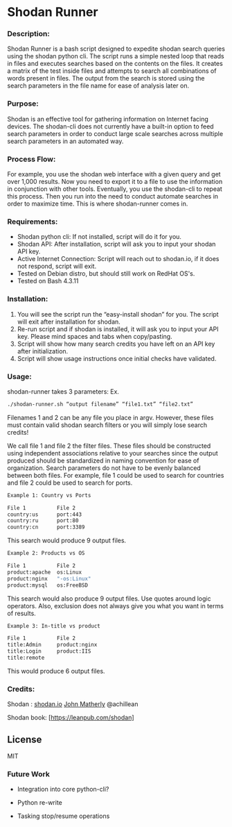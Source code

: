 # Shodan Runner
### Description:
Shodan Runner is a bash script designed to expedite shodan search queries using the shodan python cli. The script runs a simple nested loop that reads in files and executes searches based on the contents on the files. It creates a matrix of the test inside files and attempts to search all combinations of words present in files. The output from the search is stored using the search parameters in the file name for ease of analysis later on.
### Purpose:
Shodan is an effective tool for gathering information on Internet facing devices. The shodan-cli does not currently have a built-in option to feed search parameters in order to conduct large scale searches across multiple search parameters in an automated way. 
### Process Flow:
For example, you use the shodan web interface with a given query and get over 1,000 results. Now you need to export it to a file to use the information in conjunction with other tools. Eventually, you use the shodan-cli to repeat this process. Then you run into the need to conduct automate searches in order to maximize time. This is where shodan-runner comes in.
### Requirements:
  - Shodan python cli: If not installed, script will do it for you.
  - Shodan API: After installation, script will ask you to input your shodan API key.
  - Active Internet Connection: Script will reach out to shodan.io, if it does not respond, script will exit.
  - Tested on Debian distro, but should still work on RedHat OS's.
  - Tested on Bash 4.3.11

### Installation:
1. You will see the script run the “easy-install shodan” for you. The script will exit after installation for shodan.
2. Re-run script and if shodan is installed, it will ask you to input your API key. Please mind spaces and tabs when copy/pasting.
3. Script will show how many search credits  you have left on an API key after initialization.
4. Script will show usage instructions once initial checks have validated.

### Usage:
shodan-runner takes 3 parameters:  Ex.
```sh
./shodan-runner.sh “output filename” “file1.txt” “file2.txt”
```

Filenames 1 and 2 can be any file you place in argv. However, these files must contain valid shodan search filters or you will simply lose search credits! 

We call file 1 and file 2 the filter files. These files should be constructed using independent associations  relative to your searches since the output produced should be standardized in naming convention for ease of organization. Search parameters do not have to be evenly balanced between both files. For example, file 1 could be used to search for countries and file 2 could be used to search for ports.

```sh
Example 1: Country vs Ports

File 1			File 2
country:us		port:443
country:ru		port:80
country:cn		port:3389
```
This search would produce 9 output files.

```sh
Example 2: Products vs OS

File 1			File 2
product:apache	os:Linux
product:nginx	"-os:Linux"
product:mysql	os:FreeBSD
```
This search would also produce 9 output files. Use quotes around logic operators. Also, exclusion does not always give you what you want in terms of results.

```sh
Example 3: In-title vs product

File 1			File 2
title:Admin		product:nginx
title:Login		product:IIS
title:remote
```

This would produce 6 output files. 

### Credits:

Shodan : [shodan.io] [John Matherly] @achillean

Shodan book: [https://leanpub.com/shodan]

License
----

MIT

### Future Work

 - Integration into core python-cli?
 - Python re-write
 - Tasking stop/resume operations

    
   [shodan.io]: <https://shodan.io>
   [John Matherly]: <https://twitter.com/achillean>
